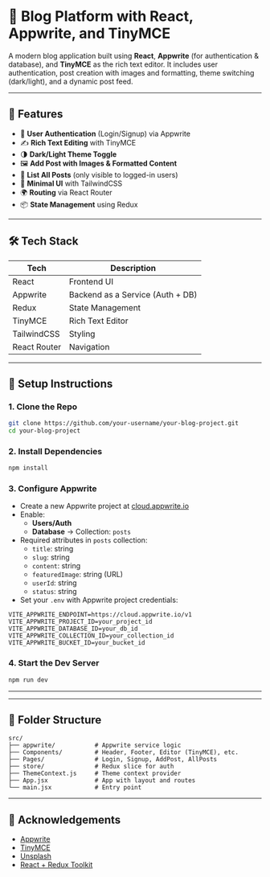 # 📝 Blog Platform with React, Appwrite, and TinyMCE

A modern blog application built using **React**, **Appwrite** (for authentication & database), and **TinyMCE** as the rich text editor. It includes user authentication, post creation with images and formatting, theme switching (dark/light), and a dynamic post feed.

---

## 🚀 Features

- 🔐 **User Authentication** (Login/Signup) via Appwrite
- ✍️ **Rich Text Editing** with TinyMCE
- 🌗 **Dark/Light Theme Toggle**
- 🖼️ **Add Post with Images & Formatted Content**
- 📃 **List All Posts** (only visible to logged-in users)
- 🧼 **Minimal UI** with TailwindCSS
- 🌍 **Routing** via React Router
- 📦 **State Management** using Redux

---

## 🛠️ Tech Stack

| Tech        | Description                          |
|-------------|--------------------------------------|
| React       | Frontend UI                          |
| Appwrite    | Backend as a Service (Auth + DB)     |
| Redux       | State Management                     |
| TinyMCE     | Rich Text Editor                     |
| TailwindCSS | Styling                              |
| React Router| Navigation                           |

---

## 🔧 Setup Instructions

### 1. Clone the Repo
```bash
git clone https://github.com/your-username/your-blog-project.git
cd your-blog-project
```

### 2. Install Dependencies
```bash
npm install
```

### 3. Configure Appwrite
- Create a new Appwrite project at [cloud.appwrite.io](https://cloud.appwrite.io/)
- Enable:
  - **Users/Auth**
  - **Database** → Collection: `posts`
- Required attributes in `posts` collection:
  - `title`: string
  - `slug`: string
  - `content`: string
  - `featuredImage`: string (URL)
  - `userId`: string
  - `status`: string
- Set your `.env` with Appwrite project credentials:
```env
VITE_APPWRITE_ENDPOINT=https://cloud.appwrite.io/v1
VITE_APPWRITE_PROJECT_ID=your_project_id
VITE_APPWRITE_DATABASE_ID=your_db_id
VITE_APPWRITE_COLLECTION_ID=your_collection_id
VITE_APPWRITE_BUCKET_ID=your_bucket_id
```

### 4. Start the Dev Server
```bash
npm run dev
```

---



---

## 📂 Folder Structure
```
src/
├── appwrite/           # Appwrite service logic
├── Components/         # Header, Footer, Editor (TinyMCE), etc.
├── Pages/              # Login, Signup, AddPost, AllPosts
├── store/              # Redux slice for auth
├── ThemeContext.js     # Theme context provider
├── App.jsx             # App with layout and routes
└── main.jsx            # Entry point
```

---

## 🙌 Acknowledgements

- [Appwrite](https://appwrite.io/)
- [TinyMCE](https://www.tiny.cloud/)
- [Unsplash](https://unsplash.com)
- [React + Redux Toolkit](https://redux-toolkit.js.org/)

